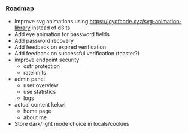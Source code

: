 
### Roadmap
 - Improve svg animations using https://joyofcode.xyz/svg-animation-library
   instead of d3.ts
 - Add eye animation for password fields
 - Add password recovery
 - Add feedback on expired verification
 - Add feedback on successful verification (toaster?)
 - improve endpoint security
   - csfr protection
   - ratelimits
 - admin panel
   - user overview
   - use statistics
   - logs
 - actual content kekwl
   - home page
   - about me
 - Store dark/light mode choice in locals/cookies